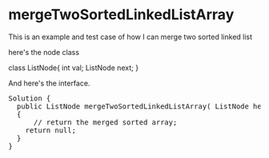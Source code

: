 # mergeTwoSortedLinkedListArray
This is an example and test case of how I can merge two sorted linked list

here's the node class

class ListNode{
  int val;
  ListNode next;
}

And here's the interface.

<pre>
Solution {
  public ListNode mergeTwoSortedLinkedListArray( ListNode head1, ListNode head2 )
  { 
    &nbsp;&nbsp;// return the merged sorted array;
    return null;
  }
}
</pre>
